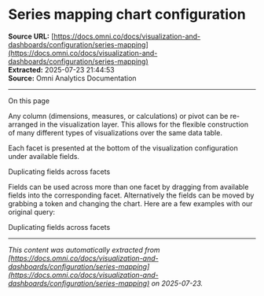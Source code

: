 # Series mapping chart configuration

**Source URL:** [https://docs.omni.co/docs/visualization-and-dashboards/configuration/series-mapping](https://docs.omni.co/docs/visualization-and-dashboards/configuration/series-mapping)  
**Extracted:** 2025-07-23 21:44:53  
**Source:** Omni Analytics Documentation

---

On this page

Any column (dimensions, measures, or calculations) or pivot can be re-arranged in the visualization layer.  This allows for the flexible construction of many different types of visualizations over the same data table.

Each facet is presented at the bottom of the visualization configuration under available fields.

Duplicating fields across facets

Fields can be used across more than one facet by dragging from available fields into the corresponding facet.  Alternatively the fields can be moved by grabbing a token and changing the chart.  Here are a few examples with our original query:

Duplicating fields across facets

---

*This content was automatically extracted from [https://docs.omni.co/docs/visualization-and-dashboards/configuration/series-mapping](https://docs.omni.co/docs/visualization-and-dashboards/configuration/series-mapping) on 2025-07-23.*
